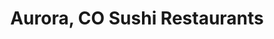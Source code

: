 ---
layout: city
title: Aurora, CO Sushi Restaurants
permalink: /colorado/aurora/
stateAbbr: CO
stateName: Colorado
cityName: Aurora

---